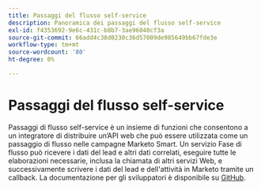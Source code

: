 ```yaml
---
title: Passaggi del flusso self-service
description: Panoramica dei passaggi del flusso self-service
exl-id: f4353692-9e6c-431c-b8b7-3ae96040cf3a
source-git-commit: 66add4c38d0230c36d57009de985649bb67fde3e
workflow-type: tm+mt
source-wordcount: '80'
ht-degree: 0%

---
```


# Passaggi del flusso self-service

Passaggi di flusso self-service è un insieme di funzioni che consentono a un integratore di distribuire un’API web che può essere utilizzata come un passaggio di flusso nelle campagne Marketo Smart. Un servizio Fase di flusso può ricevere i dati del lead e altri dati correlati, eseguire tutte le elaborazioni necessarie, inclusa la chiamata di altri servizi Web, e successivamente scrivere i dati del lead e dell&#39;attività in Marketo tramite un callback. La documentazione per gli sviluppatori è disponibile su [GitHub](https://github.com/adobe/Marketo-SSFS-Service-Provider-Interface).
